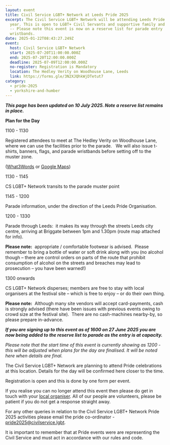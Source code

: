```yaml
---
layout: event
title: Civil Service LGBT+ Network at Leeds Pride 2025
excerpt: The Civil Service LGBT+ Network will be attending Leeds Pride this
  year. This is open to LGBT+ Civil Servants and supportive family and friends
  -- Please note this event is now on a reserve list for parade entry
  wristbands.
date: 2025-01-22T08:43:27.249Z
event:
  host: Civil Service LGBT+ Network
  start: 2025-07-20T11:00:00.000Z
  end: 2025-07-20T12:00:00.000Z
  deadline: 2025-07-09T12:00:00.000Z
  no-register: Registration is Mandatory
  location: The Hedley Verity on Woodhouse Lane, Leeds
  link: https://forms.gle/3N2XJQhkWjDTetut7
category:
  - pride-2025
  - yorkshire-and-humber
---
```

***T﻿his page has been updated on 10 July 2025. Note a reserve list remains in place.*** 

**P﻿lan for the Day**

1100 - 1130

Registered attendees to meet at The Hedley Verity on Woodhouse Lane, where we can use the facilities prior to the parade.   We will also issue t-shirts, banners, flags, and parade wristbands before setting off to the muster zone.

([What3Words](https://what3words.com/gift.strike.dimes) or [Google Maps](https://www.google.com/maps/place/The+Hedley+Verity+-+Disco+Spoons/@53.8025007,-1.5466841,16z/data=!4m6!3m5!1s0x48795c1ca35dcdfb:0x6bed9a4ba2f54bd4!8m2!3d53.802!4d-1.5458!16s%2Fg%2F1tj4y6vn?entry=ttu&g_ep=EgoyMDI1MDcwNy4wIKXMDSoASAFQAw%3D%3D))

1﻿130 - 1145

C﻿S LGBT+ Network transits to the parade muster point

1﻿145 - 1200

P﻿arade information, under the direction of the Leeds Pride Organisation.

1﻿200 - 1330

Parade through Leeds:  it makes its way through the streets Leeds city centre, arriving at Briggate between 1pm and 1.30pm (route map attached for info).

**Please note:**  appropriate / comfortable footwear is advised.  Please remember to bring a bottle of water or soft drink along with you (no alcohol though – there are control orders on parts of the route that prohibit consumption of alcohol on the streets and breaches may lead to prosecution – you have been warned!)

1﻿300 onwards

CS LGBT+ Network disperses; members are free to stay with local organisers at the festival site – which is free to enjoy – or do their own thing.

**Please note:**  Although many site vendors will accept card-payments, cash is strongly advised (there have been issues with previous events owing to crowd size at the festival site).  There are no cash-machines nearby-by, so please prepare in-advance.

***I﻿f you are signing up to this event as of 1600 on 27 June 2025 you are now being added to the reserve list to parade as the entry is at capacity.***

*P﻿lease note that the start time of this event is currently showing as 1200 - this will be adjusted when plans for the day are finalised. It will be noted here when details are final.*

The Civil Service LGBT+ Network are planning to attend Pride celebrations at this location. Details for the day will be confirmed here closer to the time. 

Registration is open and this is done by one form per event.

I﻿f you realise you can no longer attend this event then please do get in touch with your [local organiser](https://www.civilservice.lgbt/team/). All of our people are volunteers, please be patient if you do not get a response straight away. 

F﻿or any other queries in relation to the Civil Service LGBT+ Network Pride 2025 activities please email the pride co-ordinator - [pride2025@civilservice.lgbt](mailto:pride2025@civilservice.lgbt).

I﻿t is important to remember that at Pride events were are representing the Civil Service and must act in accordance with our rules and code.